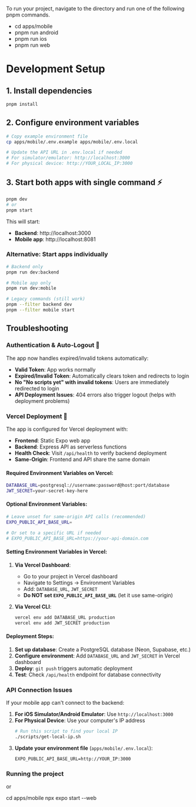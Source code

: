 To run your project, navigate to the directory and run one of the following pnpm commands.

- cd apps/mobile
- pnpm run android
- pnpm run ios
- pnpm run web

# Development Setup

## 1. Install dependencies
```bash
pnpm install
```

## 2. Configure environment variables
```bash
# Copy example environment file
cp apps/mobile/.env.example apps/mobile/.env.local

# Update the API URL in .env.local if needed
# For simulator/emulator: http://localhost:3000
# For physical device: http://YOUR_LOCAL_IP:3000
```

## 3. Start both apps with single command ⚡
```bash
pnpm dev
# or
pnpm start
```

This will start:
- **Backend**: http://localhost:3000
- **Mobile app**: http://localhost:8081

### Alternative: Start apps individually
```bash
# Backend only
pnpm run dev:backend

# Mobile app only  
pnpm run dev:mobile

# Legacy commands (still work)
pnpm --filter backend dev
pnpm --filter mobile start
```

## Troubleshooting

### Authentication & Auto-Logout 🔐
The app now handles expired/invalid tokens automatically:
- **Valid Token**: App works normally
- **Expired/Invalid Token**: Automatically clears token and redirects to login
- **No "No scripts yet" with invalid tokens**: Users are immediately redirected to login
- **API Deployment Issues**: 404 errors also trigger logout (helps with deployment problems)

### Vercel Deployment 🚀
The app is configured for Vercel deployment with:
- **Frontend**: Static Expo web app
- **Backend**: Express API as serverless functions
- **Health Check**: Visit `/api/health` to verify backend deployment
- **Same-Origin**: Frontend and API share the same domain

#### Required Environment Variables on Vercel:
```bash
DATABASE_URL=postgresql://username:password@host:port/database
JWT_SECRET=your-secret-key-here
```

#### Optional Environment Variables:
```bash
# Leave unset for same-origin API calls (recommended)
EXPO_PUBLIC_API_BASE_URL=

# Or set to a specific URL if needed
# EXPO_PUBLIC_API_BASE_URL=https://your-api-domain.com
```

#### Setting Environment Variables in Vercel:
1. **Via Vercel Dashboard**:
   - Go to your project in Vercel dashboard
   - Navigate to Settings → Environment Variables
   - Add: `DATABASE_URL`, `JWT_SECRET`
   - **Do NOT set `EXPO_PUBLIC_API_BASE_URL`** (let it use same-origin)

2. **Via Vercel CLI**:
   ```bash
   vercel env add DATABASE_URL production
   vercel env add JWT_SECRET production
   ```

#### Deployment Steps:
1. **Set up database**: Create a PostgreSQL database (Neon, Supabase, etc.)
2. **Configure environment**: Add `DATABASE_URL` and `JWT_SECRET` in Vercel dashboard
3. **Deploy**: `git push` triggers automatic deployment
4. **Test**: Check `/api/health` endpoint for database connectivity

### API Connection Issues
If your mobile app can't connect to the backend:

1. **For iOS Simulator/Android Emulator**: Use `http://localhost:3000`
2. **For Physical Device**: Use your computer's IP address
   ```bash
   # Run this script to find your local IP
   ./scripts/get-local-ip.sh
   ```
3. **Update your environment file** (`apps/mobile/.env.local`):
   ```
   EXPO_PUBLIC_API_BASE_URL=http://YOUR_IP:3000
   ```

### Running the project

or

cd apps/mobile
npx expo start --web
